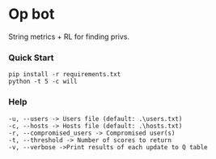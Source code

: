 # Op bot
String metrics + RL for finding privs. 

### Quick Start
```
pip install -r requirements.txt
python -t 5 -c will
```

### Help
```
-u, --users -> Users file (default: .\users.txt)
-c, --hosts -> Hosts file (default: .\hosts.txt)
-r, --compromised_users -> Compromised user(s)
-t, --threshold -> Number of scores to return
-v, --verbose ->Print results of each update to Q table
```
